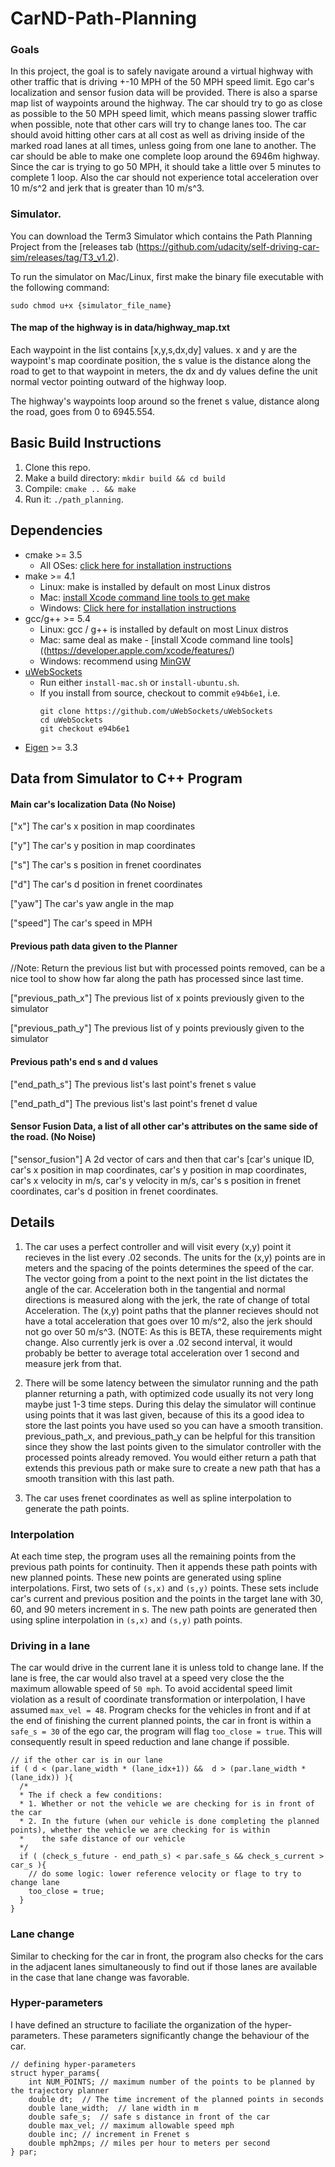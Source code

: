 
# CarND-Path-Planning
   

### Goals
In this project, the goal is to safely navigate around a virtual highway with other traffic that is driving +-10 MPH of the 50 MPH speed limit. Ego car's localization and sensor fusion data will be provided. There is also a sparse map list of waypoints around the highway. The car should try to go as close as possible to the 50 MPH speed limit, which means passing slower traffic when possible, note that other cars will try to change lanes too. The car should avoid hitting other cars at all cost as well as driving inside of the marked road lanes at all times, unless going from one lane to another. The car should be able to make one complete loop around the 6946m highway. Since the car is trying to go 50 MPH, it should take a little over 5 minutes to complete 1 loop. Also the car should not experience total acceleration over 10 m/s^2 and jerk that is greater than 10 m/s^3.

### Simulator.
You can download the Term3 Simulator which contains the Path Planning Project from the [releases tab (https://github.com/udacity/self-driving-car-sim/releases/tag/T3_v1.2).  

To run the simulator on Mac/Linux, first make the binary file executable with the following command:
```shell
sudo chmod u+x {simulator_file_name}
```
#### The map of the highway is in data/highway_map.txt
Each waypoint in the list contains  [x,y,s,dx,dy] values. x and y are the waypoint's map coordinate position, the s value is the distance along the road to get to that waypoint in meters, the dx and dy values define the unit normal vector pointing outward of the highway loop.

The highway's waypoints loop around so the frenet s value, distance along the road, goes from 0 to 6945.554.

## Basic Build Instructions

1. Clone this repo.
2. Make a build directory: `mkdir build && cd build`
3. Compile: `cmake .. && make`
4. Run it: `./path_planning`.

## Dependencies

* cmake >= 3.5
  * All OSes: [click here for installation instructions](https://cmake.org/install/)
* make >= 4.1
  * Linux: make is installed by default on most Linux distros
  * Mac: [install Xcode command line tools to get make](https://developer.apple.com/xcode/features/)
  * Windows: [Click here for installation instructions](http://gnuwin32.sourceforge.net/packages/make.htm)
* gcc/g++ >= 5.4
  * Linux: gcc / g++ is installed by default on most Linux distros
  * Mac: same deal as make - [install Xcode command line tools]((https://developer.apple.com/xcode/features/)
  * Windows: recommend using [MinGW](http://www.mingw.org/)
* [uWebSockets](https://github.com/uWebSockets/uWebSockets)
  * Run either `install-mac.sh` or `install-ubuntu.sh`.
  * If you install from source, checkout to commit `e94b6e1`, i.e.
    ```
    git clone https://github.com/uWebSockets/uWebSockets 
    cd uWebSockets
    git checkout e94b6e1
* [Eigen](https://eigen.tuxfamily.org/dox/GettingStarted.html) >= 3.3

## Data from Simulator to C++ Program

#### Main car's localization Data (No Noise)

["x"] The car's x position in map coordinates

["y"] The car's y position in map coordinates

["s"] The car's s position in frenet coordinates

["d"] The car's d position in frenet coordinates

["yaw"] The car's yaw angle in the map

["speed"] The car's speed in MPH

#### Previous path data given to the Planner

//Note: Return the previous list but with processed points removed, can be a nice tool to show how far along
the path has processed since last time. 

["previous_path_x"] The previous list of x points previously given to the simulator

["previous_path_y"] The previous list of y points previously given to the simulator

#### Previous path's end s and d values 

["end_path_s"] The previous list's last point's frenet s value

["end_path_d"] The previous list's last point's frenet d value

#### Sensor Fusion Data, a list of all other car's attributes on the same side of the road. (No Noise)

["sensor_fusion"] A 2d vector of cars and then that car's [car's unique ID, car's x position in map coordinates, car's y position in map coordinates, car's x velocity in m/s, car's y velocity in m/s, car's s position in frenet coordinates, car's d position in frenet coordinates. 

## Details

1. The car uses a perfect controller and will visit every (x,y) point it recieves in the list every .02 seconds. The units for the (x,y) points are in meters and the spacing of the points determines the speed of the car. The vector going from a point to the next point in the list dictates the angle of the car. Acceleration both in the tangential and normal directions is measured along with the jerk, the rate of change of total Acceleration. The (x,y) point paths that the planner recieves should not have a total acceleration that goes over 10 m/s^2, also the jerk should not go over 50 m/s^3. (NOTE: As this is BETA, these requirements might change. Also currently jerk is over a .02 second interval, it would probably be better to average total acceleration over 1 second and measure jerk from that.

2. There will be some latency between the simulator running and the path planner returning a path, with optimized code usually its not very long maybe just 1-3 time steps. During this delay the simulator will continue using points that it was last given, because of this its a good idea to store the last points you have used so you can have a smooth transition. previous_path_x, and previous_path_y can be helpful for this transition since they show the last points given to the simulator controller with the processed points already removed. You would either return a path that extends this previous path or make sure to create a new path that has a smooth transition with this last path.

3. The car uses frenet coordinates as well as spline interpolation to generate the path points.

### Interpolation
At each time step, the program uses all the remaining points from the previous path points for continuity. Then it appends these path points with new planned points. These new points are generated using spline interpolations. First, two sets of `(s,x)` and `(s,y)` points. These sets include car's current and previous position and the points in the target lane with 30, 60, and 90 meters increment in s.
The new path points are generated then using spline interpolation in `(s,x)` and `(s,y)` path points. 

### Driving in a lane
The car would drive in the current lane it is unless told to change lane. If the lane is free, the car would also travel at a speed very close the the maximum allowable speed of `50 mph`. To avoid accidental speed limit violation as a result of coordinate transformation or interpolation, I have assumed `max_vel = 48`.
Program checks for the vehicles in front and if at the end of finishing the current planned points, the car in front is within a `safe_s = 30` of the ego car, the program will flag `too_close = true`. This will consequently result in speed reduction and lane change if possible.
```
// if the other car is in our lane
if ( d < (par.lane_width * (lane_idx+1)) &&  d > (par.lane_width * (lane_idx)) ){
  /*
  * The if check a few conditions:
  * 1. Whether or not the vehicle we are checking for is in front of the car
  * 2. In the future (when our vehicle is done completing the planned points), whether the vehicle we are checking for is within 
  *    the safe distance of our vehicle
  */
  if ( (check_s_future - end_path_s) < par.safe_s && check_s_current > car_s ){
	// do some logic: lower reference velocity or flage to try to change lane
	too_close = true;
  }
}
```

### Lane change
Similar to checking for the car in front, the program also checks for the cars in the adjacent lanes simultaneously to find out if those lanes are available in the case that lane change was favorable.

### Hyper-parameters
I have defined an structure to faciliate the organization of the hyper-parameters. These parameters significantly change the behaviour of the car. 
```
// defining hyper-parameters
struct hyper_params{
	int NUM_POINTS; // maximum number of the points to be planned by the trajectory planner
	double dt;  // The time increment of the planned points in seconds
	double lane_width;  // lane width in m
	double safe_s;  // safe s distance in front of the car
	double max_vel; // maximum allowable speed mph
	double inc; // increment in Frenet s 
	double mph2mps; // miles per hour to meters per second
} par;
```